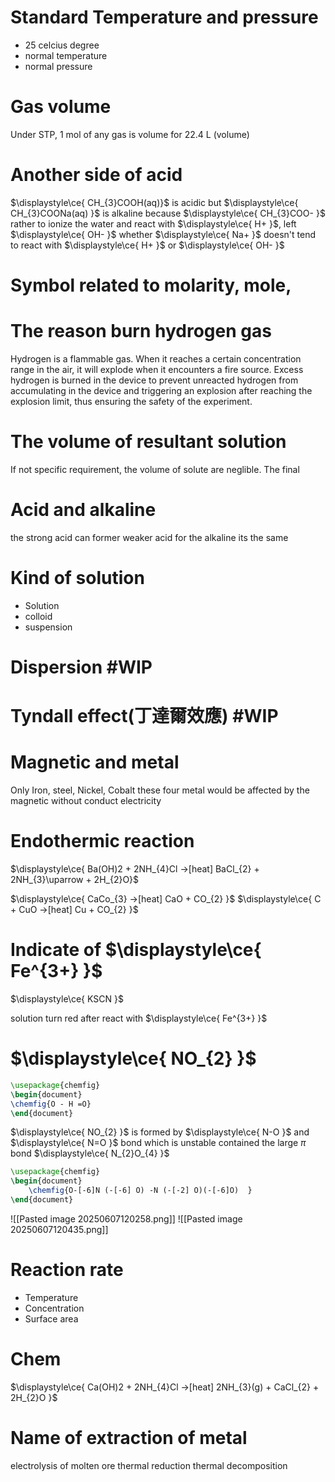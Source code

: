 # Standard Temperature and pressure
- 25 celcius degree
- normal temperature 
- normal pressure

# Gas volume
Under STP,  1 mol of any gas is volume for 22.4 L (volume)


# Another side of acid 
$\displaystyle\ce{ CH_{3}COOH(aq)}$ is acidic 
but $\displaystyle\ce{ CH_{3}COONa(aq) }$ is alkaline 
because $\displaystyle\ce{ CH_{3}COO- }$ rather to ionize the water and react with $\displaystyle\ce{ H+ }$, left $\displaystyle\ce{ OH- }$
whether $\displaystyle\ce{ Na+ }$ doesn't tend to react with $\displaystyle\ce{ H+ }$ or $\displaystyle\ce{ OH- }$



# Symbol related to molarity, mole, 




# The reason burn hydrogen gas 
Hydrogen is a flammable gas. When it reaches a certain concentration range in the air, it will explode when it encounters a fire source. Excess hydrogen is burned in the device to prevent unreacted hydrogen from accumulating in the device and triggering an explosion after reaching the explosion limit, thus ensuring the safety of the experiment.


# The volume of resultant solution
If not specific requirement, the volume of solute are neglible. The final 


# Acid and alkaline 
the strong acid can former weaker acid 
for the alkaline 
its the same


# Kind of solution

- Solution 
- colloid 
- suspension

# Dispersion #WIP

# Tyndall effect(丁達爾效應) #WIP 

# Magnetic and metal
Only Iron, steel, Nickel, Cobalt these four metal would be affected by the magnetic without conduct electricity



# Endothermic reaction
$\displaystyle\ce{ Ba(OH)2  + 2NH_{4}Cl ->[heat] BaCl_{2} + 2NH_{3}\uparrow  + 2H_{2}O}$

$\displaystyle\ce{ CaCo_{3} ->[heat] CaO + CO_{2} }$
$\displaystyle\ce{ C + CuO ->[heat] Cu + CO_{2} }$




# Indicate of $\displaystyle\ce{ Fe^{3+} }$

$\displaystyle\ce{ KSCN }$ 

solution turn red after react with $\displaystyle\ce{ Fe^{3+} }$


# $\displaystyle\ce{ NO_{2} }$
```tikz
\usepackage{chemfig}
\begin{document}
\chemfig{O - H =O}
\end{document}
```
$\displaystyle\ce{ NO_{2} }$ is formed by $\displaystyle\ce{ N-O }$ and $\displaystyle\ce{ N=O }$ bond which is unstable
contained the large $\displaystyle \pi$ bond 
$\displaystyle\ce{ N_{2}O_{4} }$


```tikz
\usepackage{chemfig}
\begin{document}
	\chemfig{O-[-6]N (-[-6] O) -N (-[-2] O)(-[-6]O)  }
\end{document}
```

![[Pasted image 20250607120258.png]]
![[Pasted image 20250607120435.png]]
# Reaction rate
- Temperature
- Concentration
- Surface area


# Chem 

$\displaystyle\ce{ Ca(OH)2 + 2NH_{4}Cl ->[heat] 2NH_{3}(g) + CaCl_{2} + 2H_{2}O }$


# Name of extraction of metal
electrolysis of molten ore
thermal reduction
thermal decomposition